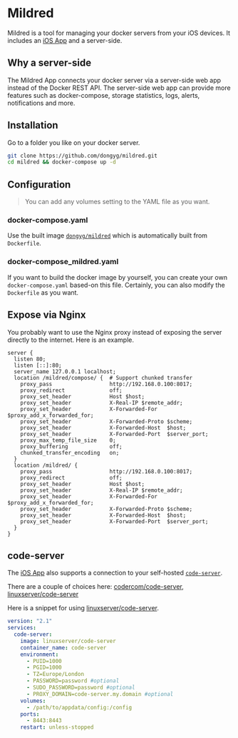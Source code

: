 # Mildred

Mildred is a tool for managing your docker servers from your iOS devices. It includes an [iOS App](https://apps.apple.com/us/app/id1522800022) and a server-side.

## Why a server-side

The Mildred App connects your docker server via a server-side web app instead of the Docker REST API. The server-side web app can provide more features such as docker-compose, storage statistics, logs, alerts, notifications and more.

## Installation

Go to a folder you like on your docker server.

```bash
git clone https://github.com/dongyg/mildred.git
cd mildred && docker-compose up -d
```

## Configuration

>You can add any volumes setting to the YAML file as you want.

### docker-compose.yaml

Use the built image [`dongyg/mildred`](https://hub.docker.com/r/dongyg/mildred) which is automatically built from `Dockerfile`.

### docker-compose_mildred.yaml

If you want to build the docker image by yourself, you can create your own `docker-compose.yaml` based-on this file. Certainly, you can also modify the `Dockerfile` as you want.


## Expose via Nginx

You probably want to use the Nginx proxy instead of exposing the server directly to the internet. Here is an example.

```
server {
  listen 80;
  listen [::]:80;
  server_name 127.0.0.1 localhost;
  location /mildred/compose/ {  # Support chunked transfer
    proxy_pass                  http://192.168.0.100:8017;
    proxy_redirect              off;
    proxy_set_header            Host $host;
    proxy_set_header            X-Real-IP $remote_addr;
    proxy_set_header            X-Forwarded-For $proxy_add_x_forwarded_for;
    proxy_set_header            X-Forwarded-Proto $scheme;
    proxy_set_header            X-Forwarded-Host  $host;
    proxy_set_header            X-Forwarded-Port  $server_port;
    proxy_max_temp_file_size    0;
    proxy_buffering             off;
    chunked_transfer_encoding   on;
  }
  location /mildred/ {
    proxy_pass                  http://192.168.0.100:8017;
    proxy_redirect              off;
    proxy_set_header            Host $host;
    proxy_set_header            X-Real-IP $remote_addr;
    proxy_set_header            X-Forwarded-For $proxy_add_x_forwarded_for;
    proxy_set_header            X-Forwarded-Proto $scheme;
    proxy_set_header            X-Forwarded-Host  $host;
    proxy_set_header            X-Forwarded-Port  $server_port;
  }
}
```


## code-server

The [iOS App](https://apps.apple.com/us/app/id1522800022) also supports a connection to your self-hosted [`code-server`](https://github.com/cdr/code-server).

There are a couple of choices here: [codercom/code-server](https://hub.docker.com/r/codercom/code-server), [linuxserver/code-server](https://hub.docker.com/r/linuxserver/code-server)

Here is a snippet for using [linuxserver/code-server](https://hub.docker.com/r/linuxserver/code-server).

```yaml
version: "2.1"
services:
  code-server:
    image: linuxserver/code-server
    container_name: code-server
    environment:
      - PUID=1000
      - PGID=1000
      - TZ=Europe/London
      - PASSWORD=password #optional
      - SUDO_PASSWORD=password #optional
      - PROXY_DOMAIN=code-server.my.domain #optional
    volumes:
      - /path/to/appdata/config:/config
    ports:
      - 8443:8443
    restart: unless-stopped
```
